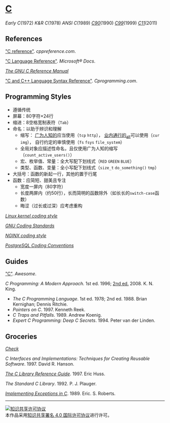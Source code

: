 # [C](http://open-std.org/jtc1/sc22/wg14/)

*Early C*(1972)
*K&R C*(1978)
*ANSI C*(1989)
[*C90*](https://iso.org/standard/17782.html)(1990)
[*C99*](https://iso.org/standard/29237.html)(1999)
[*C11*](https://iso.org/standard/57853.html)(2011)

## References

["C reference"](http://cppreference.com/w/c). *cppreference.com*.

["C Language Reference"](https://docs.microsoft.com/cpp/c-language/c-language-reference). *Microsoft® Docs*.

[*The GNU C Reference Manual*](https://gnu.org/software/gnu-c-manual/gnu-c-manual.html)

["C and C++ Language Syntax Reference"](https://cprogramming.com/reference). *Cprogramming.com*.

## Programming Styles

+ 遵循传统
+ 屏幕：80字符×24行
+ 缩进：8空格宽制表符（`Tab`）
+ 命名：以助于辨识和理解
    + 缩写：
      [广为人知的](https://wikipedia.org/)应当使用（`tcp` `http`），
      [业内通行的](https://abbreviations.com/)<sub>[alt](https://allacronyms.com/)</sub>可以使用（`cur` `img`），
      自行约定的审慎使用（`fs` `fsys` `file_system`）
    + 全局对象应描述性命名，且仅使用广为人知的缩写（`count_active_users()`）
    + 宏、枚举值、常量：全大写配下划线式（`RED` `GREEN` `BLUE`）
    + 类型、函数、变量：全小写配下划线式（`size_t` `do_something()` `tmp`）
+ 大括号：函数的新起一行，其他的置于行尾
+ 函数：应简短、甜美且专注
    + 宽度一屏内（80字符）
    + 长度两屏内（约50行），长而简明的函数除外（如长长的`switch-case`函数）
    + 晦涩（过长或过深）应考虑重构

[*Linux kernel coding style*](https://github.com/torvalds/linux/blob/master/Documentation/process/coding-style.rst)

[*GNU Coding Standards*](https://gnu.org/prep/standards/standards.html)

[*NGINX coding style*](https://nginx.com/resources/wiki/start/topics/examples/coding_style)

[*PostgreSQL Coding Conventions*](https://postgresql.org/docs/current/static/source.html)

## Guides

["C"](https://notabug.org/koz.ross/awesome-c). *Awesome*.

*C Programming: A Modern Approach.* 1st ed. 1996; [2nd ed.](http://knking.com/books/c2) 2008. K. N. King.
+ *The C Programming Language*. 1st ed. 1978; 2nd ed. 1988. Brian Kernighan; Dennis Ritchie.
+ *Pointers on C*. 1997. Kenneth Reek.
+ *C Traps and Pitfalls*. 1989. Andrew Koenig.
+ *Expert C Programming: Deep C Secrets*. 1994. Peter van der Linden.

## Groceries

[*Check*](https://libcheck.github.io/check)

*C Interfaces and Implementations: Techniques for Creating Reusable Software*. 1997. David R. Hanson.

[*The C Library Reference Guide*](https://www-s.acm.illinois.edu/webmonkeys/book/c_guide). 1997. Eric Huss.

*The Standard C Library*. 1992. P. J. Plauger.

[*Implementing Exceptions in C*](http://hpl.hp.com/techreports/Compaq-DEC/SRC-RR-40.pdf). 1989. Eric. S. Roberts.

___
<a rel="license" href="http://creativecommons.org/licenses/by/4.0/"><img alt="知识共享许可协议" style="border-width:0" src="https://i.creativecommons.org/l/by/4.0/88x31.png" /></a><br />本作品采用<a rel="license" href="http://creativecommons.org/licenses/by/4.0/">知识共享署名 4.0 国际许可协议</a>进行许可。
